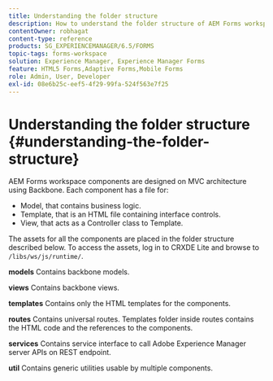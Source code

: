 ```yaml
---
title: Understanding the folder structure
description: How to understand the folder structure of AEM Forms workspace source code to customize.
contentOwner: robhagat
content-type: reference
products: SG_EXPERIENCEMANAGER/6.5/FORMS
topic-tags: forms-workspace
solution: Experience Manager, Experience Manager Forms
feature: HTML5 Forms,Adaptive Forms,Mobile Forms
role: Admin, User, Developer
exl-id: 08e6b25c-eef5-4f29-99fa-524f563e7f25
---
```

# Understanding the folder structure {#understanding-the-folder-structure}

AEM Forms workspace components are designed on MVC architecture using Backbone. Each component has a file for:

* Model, that contains business logic.
* Template, that is an HTML file containing interface controls.
* View, that acts as a Controller class to Template.

The assets for all the components are placed in the folder structure described below. To access the assets, log in to CRXDE Lite and browse to `/libs/ws/js/runtime/`.

**models** Contains backbone models.

**views** Contains backbone views.

**templates** Contains only the HTML templates for the components.

**routes** Contains universal routes. Templates folder inside routes contains the HTML code and the references to the components.

**services** Contains service interface to call Adobe Experience Manager server APIs on REST endpoint.

**util** Contains generic utilities usable by multiple components.
